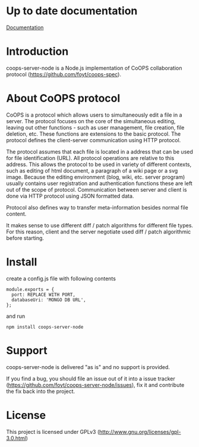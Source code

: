 Up to date documentation
========================

[Documentation](http://github.com/foyt/coops-server-node/)

Introduction
============

coops-server-node is a Node.js implementation of CoOPS collaboration protocol (https://github.com/foyt/coops-spec). 

About CoOPS protocol
============

CoOPS is a protocol which allows users to simultaneously edit a file in a server. The protocol focuses on the core of the simultaneous editing, leaving out other functions - such as user management, file creation, file deletion, etc. These functions are extensions to the basic protocol. The protocol defines the client-server communication using HTTP protocol.

The protocol assumes that each file is located in a address that can be used for file identification (URL). All protocol operations are relative to this address. This allows the protocol to be used in variety of different contexts, such as editing of html document, a paragraph of a wiki page or a svg image. Because the editing environment (blog, wiki, etc. server program) usually contains user registration and authentication functions these are left out of the scope of protocol. Communication between server and client is done via HTTP protocol using JSON formatted data.

Protocol also defines way to transfer meta-information besides normal file content. 

It makes sense to use different diff / patch algorithms for different file types. For this reason, client and the server negotiate used diff / patch algorithmic before starting.	

Install
=======

create a config.js file with following contents 

    module.exports = {
      port: REPLACE WITH PORT,
      databaseUri: 'MONGO DB URL',
    };

and run 

    npm install coops-server-node

Support
=========

coops-server-node is delivered "as is" and no support is provided. 

If you find a bug, you should file an issue out of it into a issue tracker (https://github.com/foyt/coops-server-node/issues), fix it and contribute the fix back into the project.

License
=======

This project is licensed under GPLv3 (http://www.gnu.org/licenses/gpl-3.0.html)